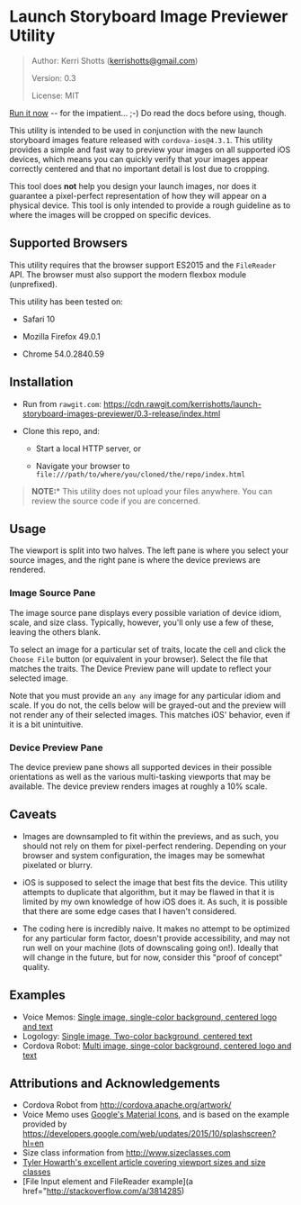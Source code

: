 # Launch Storyboard Image Previewer Utility

> Author: Kerri Shotts (kerrishotts@gmail.com)
>
> Version: 0.3
>
> License: MIT

[Run it now](https://cdn.rawgit.com/kerrishotts/launch-storyboard-images-previewer/0.3-release/index.html) -- for the impatient... ;-) Do read the docs before using, though.

This utility is intended to be used in conjunction with the new launch storyboard images feature released with `cordova-ios@4.3.1`. This utility provides a simple and fast way to preview your images on all supported iOS devices, which means you can quickly verify that your images appear correctly centered and that no important detail is lost due to cropping.

This tool does **not** help you design your launch images, nor does it guarantee a pixel-perfect representation of how they will appear on a physical device. This tool is only intended to provide a rough guideline as to where the images will be cropped on specific devices.

## Supported Browsers

This utility requires that the browser support ES2015 and the `FileReader` API. The browser must also support the modern flexbox module (unprefixed).

This utility has been tested on:

* Safari 10

* Mozilla Firefox 49.0.1

* Chrome 54.0.2840.59

## Installation

* Run from `rawgit.com`: https://cdn.rawgit.com/kerrishotts/launch-storyboard-images-previewer/0.3-release/index.html

* Clone this repo, and:

    * Start a local HTTP server, or 
    
    * Navigate your browser to `file:///path/to/where/you/cloned/the/repo/index.html`
    
> **NOTE:*** This utility does not upload your files anywhere. You can review the source code if you are concerned.

## Usage

The viewport is split into two halves. The left pane is where you select your source images, and the right pane is where the device previews are rendered.

### Image Source Pane 

The image source pane displays every possible variation of device idiom, scale, and size class. Typically, however, you'll only use a few of these, leaving the others blank.

To select an image for a particular set of traits, locate the cell and click the `Choose File` button (or equivalent in your browser). Select the file that matches the traits. The Device Preview pane will update to reflect your selected image.

Note that you must provide an `any any` image for any particular idiom and scale. If you do not, the cells below will be grayed-out and the preview will not render any of their selected images. This matches iOS' behavior, even if it is a bit unintuitive.

### Device Preview Pane

The device preview pane shows all supported devices in their possible orientations as well as the various multi-tasking viewports that may be available. The device preview renders images at roughly a 10% scale.

## Caveats

* Images are downsampled to fit within the previews, and as such, you should not rely on them for pixel-perfect rendering. Depending on your browser and system configuration, the images may be somewhat pixelated or blurry.

* iOS is supposed to select the image that best fits the device. This utility attempts to duplicate that algorithm, but it may be flawed in that it is limited by my own knowledge of how iOS does it. As such, it is possible that there are some edge cases that I haven't considered.

* The coding here is incredibly naive. It makes no attempt to be optimized for any particular form factor, doesn't provide accessibility, and may not run well on your machine (lots of downscaling going on!). Ideally that will change in the future, but for now, consider this "proof of concept" quality.

## Examples

* Voice Memos: [Single image, single-color background, centered logo and text](https://cdn.rawgit.com/kerrishotts/launch-storyboard-images-previewer/0.3-release/index.html?at2x-universal-anyany=examples/material-voice-memos/Default@2x~universal~anyany.png)
* Logology: [Single image, Two-color background, centered text](https://cdn.rawgit.com/kerrishotts/launch-storyboard-images-previewer/0.3-release/index.html?at2x-universal-anyany=examples/logology/Default@2x~universal~anyany.png)
* Cordova Robot: [Multi image, singe-color background, centered logo and text](https://cdn.rawgit.com/kerrishotts/launch-storyboard-images-previewer/0.3-release/index.html?at2x-universal-comany=examples/cordova-robot/Default@2x~universal~comany.png&at2x-universal-comcom=examples/cordova-robot/Default@2x~universal~comcom.png&at3x-universal-anyany=examples/cordova-robot/Default@3x~universal~anyany.png&at3x-universal-comany=examples/cordova-robot/Default@3x~universal~comany.png&at3x-universal-anycom=examples/cordova-robot/Default@3x~universal~anycom.png&at2x-universal-anyany=examples/cordova-robot/Default@2x~universal~anyany.png)

## Attributions and Acknowledgements

* Cordova Robot from http://cordova.apache.org/artwork/
* Voice Memo uses [Google's Material Icons](https://design.google.com/icons/), and is based on the example provided by https://developers.google.com/web/updates/2015/10/splashscreen?hl=en
* Size class information from http://www.sizeclasses.com
* [Tyler Howarth's excellent article covering viewport sizes and size classes](https://medium.design/regular-and-compact-ios-display-size-breakdown-for-designers-d3ff3044e06e#.xg73rh9wx)
* [File Input element and FileReader example](a href="http://stackoverflow.com/a/3814285)